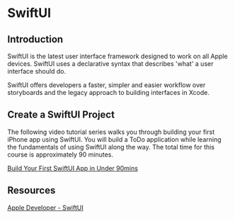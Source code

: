 # SwiftUI

## Introduction

SwiftUI is the latest user interface framework designed to work on all Apple devices.  SwiftUI uses a declarative syntax that describes 'what' a user interface should do.

SwiftUI offers developers a faster, simpler and easier workflow over storyboards and the legacy approach to building interfaces in Xcode.

## Create a SwiftUI Project

The following video tutorial series walks you through building your first iPhone app using SwiftUI.  You will build a ToDo application while learning the fundamentals of using SwiftUI along the way.  The total time for this course is approximately 90 minutes.

[Build Your First SwiftUI App in Under 90mins <Badge text="Pluralsight"/>](https://app.pluralsight.com/library/courses/build-first-swiftui-app/table-of-contents)

## Resources

[Apple Developer - SwiftUI](https://developer.apple.com/documentation/swiftui/)